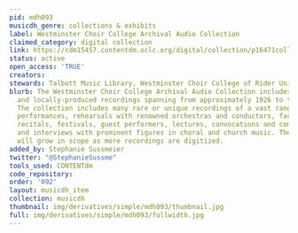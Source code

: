 ```yaml
---
pid: mdh093
musicdh_genre: collections & exhibits
label: Westminster Choir College Archival Audio Collection
claimed_category: digital collection
link: https://cdm15457.contentdm.oclc.org/digital/collection/p16471coll5/search
status: active
open_access: 'TRUE'
creators: 
stewards: Talbott Music Library, Westminster Choir College of Rider University
blurb: The Westminster Choir College Archival Audio Collection includes commercial
  and locally-produced recordings spanning from approximately 1926 to the early 1980s.
  The collection includes many rare or unique recordings of a vast range of choral
  performances, rehearsals with renowned orchestras and conductors, faculty and student
  recitals, festivals, guest performers, lectures, convocations and commencements,
  and interviews with prominent figures in choral and church music. The collection
  will grow in scope as more recordings are digitized.
added_by: Stephanie Sussmeier
twitter: "@StephanieSussme"
tools_used: CONTENTdm
code_repository: 
order: '092'
layout: musicdh_item
collection: musicdh
thumbnail: img/derivatives/simple/mdh093/thumbnail.jpg
full: img/derivatives/simple/mdh093/fullwidth.jpg
---
```

